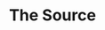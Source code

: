 ---
ee_id: '4241'
site: '1'
type: '2'
long_id: 2013-199 The Source (sculpture)
url: 2013-199-the-source-sculpture
title: The Source
year: '2013'
medium: Flex 6xA4 Brochure Stand, various The Source zines
commission:
add_credit:
dims: 145 x 27 x 36
pitch:
ps:
live_url:
related: |-
  [4111] [2013-117-the-source-desktop-wireform] 2013 117 The Source Issue 1 Desktop Wireform
  [4112] [2013-133-the-source-issue-3-i-shot-andy-warhol] 2013 133 The Source Issue 3 I Shot Andy Warhol
  [4113] [2013-168-the-source-issue-4-on-and-on] 2013-168 The Source Issue 4 On and On
  [4114] [2013-138-the-source-pizza-party] 2013 138 The Source Issue 2 Pizza Party
  [4211] [2013-136-the-source-issue-5-space-invader] 2013-136 The Source Issue 5 Space Invader
  [4213] [2013-137-the-source-hello-world-pen-plotter] 2013-137 The Source Issue 6  Hello World Pen Plotter
  [4214] [2013-140-the-source-issue-7-dooogle] 2013-140 The Source Issue 7 Dooogle
  [4215] [2013-134-the-source-issue-8-six-sixty-six] 2013-134 The Source Issue 8 Six Sixty Six
youtube:
imgs: the-source-2013-199-full-Heart-01-database-SM.jpg
subheading: "(sculpture)"
year2:
download:
add_credits:
related_code:
layout: things-i-made
---